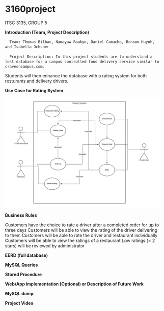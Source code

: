 # 3160project
ITSC 3135, GROUP 5

 **Introduction (Team, Project Description)**
 
      Team: Thomas Bilbao, Nanayaw Boakye, Daniel Camacho, Benson Huynh, and Isabella Ochsner
      
      Project Description: In this project students are to understand a test database for a campus controlled food delivery service similar to craveoncampus.com. 
Students will then enhance the database with a rating system for both resturants and delivery drivers.


 **Use Case for Rating System**
  
![Image of Use case for rating system](https://github.com/RavioleRaviole/3160project/blob/main/Use%20Case%20for%20Rating%20System.png)

  **Business Rules**

Customers have the choice to rate a driver after a completed order for up to three days
Customers will be able to view the rating of the driver delivering to them
Customers will be able to rate the driver and restaurant individually
Customers will be able to view the ratings of a restaurant
Low ratings (< 2 stars) will be reviewed by administrator
  
  **EERD (full database)**

  **MySQL Queries**

  **Stored Procedure**

  **Web/App Implementation (Optional) or Description of Future Work**

  **MySQL dump**

  **Project Video**
